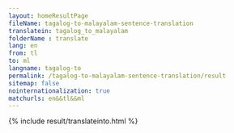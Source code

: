 ```yaml
---
layout: homeResultPage
fileName: tagalog-to-malayalam-sentence-translation
translatein: tagalog_to_malayalam
folderName : translate
lang: en
from: tl
to: ml
langname: tagalog-to
permalink: /tagalog-to-malayalam-sentence-translation/result
sitemap: false
nointernationalization: true
matchurls: en&&tl&&ml
---
```

{% include result/translateinto.html %}

<script src="/js/result/translation.js" data-foldername="{{page.folderName}}" data-lang="{{page.lang}}"></script>
